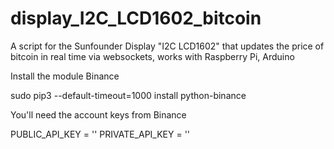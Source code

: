 # display_I2C_LCD1602_bitcoin

A script for the Sunfounder Display "I2C LCD1602" that updates the price of bitcoin in real time via websockets, works with Raspberry Pi, Arduino

Install the module Binance

sudo pip3 --default-timeout=1000 install python-binance

You'll need the account keys from Binance

PUBLIC_API_KEY = ''
PRIVATE_API_KEY = ''
